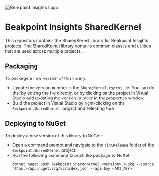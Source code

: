 ![Beakpoint Insights Logo](https://beakpointinsights.com/hubfs/Logo%20Side%20by%20Side%20742x212-1.png)

# Beakpoint Insights SharedKernel
This repository contains the SharedKernel library for Beakpoint Insights projects. The SharedKernel library contains common classes and utilities that are used across multiple projects.

## Packaging
To package a new version of this library:
- Update the version number in the `SharedKernel.csproj` file. You can do that by editing the file directly, or by clicking on the project in Visual Studio and updating the version number in the properties window.
- Build the project in Visual Studio by right-clicking on the `Beakpoint.SharedKernel `project and selecting `Pack`.

## Deploying to NuGet
To deploy a new version of this library to NuGet:
- Open a command prompt and navigate to the `bin\Release` folder of the `Beakpoint.SharedKernel` project.
- Run the following command to push the package to NuGet:
  ```
  dotnet nuget push Beakpoint.SharedKernel.<version>.nupkg --source https://api.nuget.org/v3/index.json --api-key <API_KEY> 
  ```